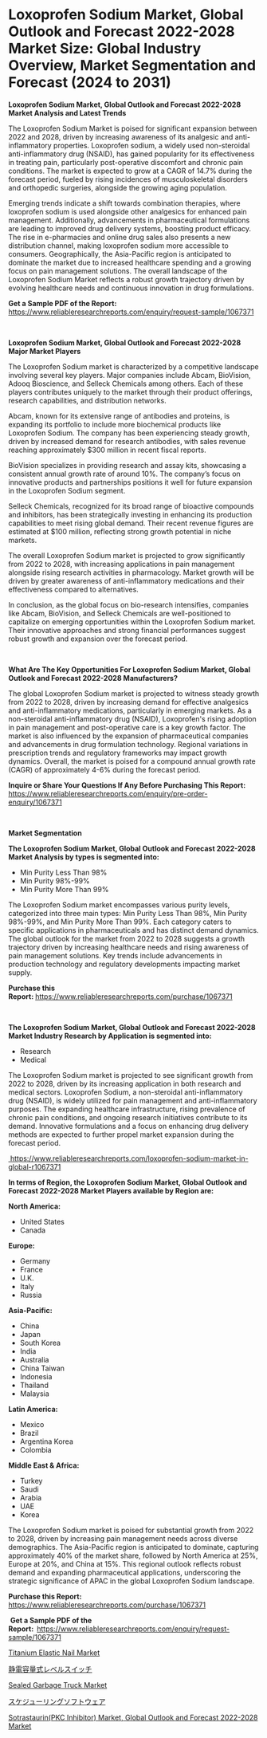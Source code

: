 <p><h1>Loxoprofen Sodium Market, Global Outlook and Forecast 2022-2028 Market Size: Global Industry Overview, Market Segmentation and Forecast (2024 to 2031)</h1></p><p><strong>Loxoprofen Sodium Market, Global Outlook and Forecast 2022-2028 Market Analysis and Latest Trends</strong></p>
<p><p>The Loxoprofen Sodium Market is poised for significant expansion between 2022 and 2028, driven by increasing awareness of its analgesic and anti-inflammatory properties. Loxoprofen sodium, a widely used non-steroidal anti-inflammatory drug (NSAID), has gained popularity for its effectiveness in treating pain, particularly post-operative discomfort and chronic pain conditions. The market is expected to grow at a CAGR of 14.7% during the forecast period, fueled by rising incidences of musculoskeletal disorders and orthopedic surgeries, alongside the growing aging population.</p><p>Emerging trends indicate a shift towards combination therapies, where loxoprofen sodium is used alongside other analgesics for enhanced pain management. Additionally, advancements in pharmaceutical formulations are leading to improved drug delivery systems, boosting product efficacy. The rise in e-pharmacies and online drug sales also presents a new distribution channel, making loxoprofen sodium more accessible to consumers. Geographically, the Asia-Pacific region is anticipated to dominate the market due to increased healthcare spending and a growing focus on pain management solutions. The overall landscape of the Loxoprofen Sodium Market reflects a robust growth trajectory driven by evolving healthcare needs and continuous innovation in drug formulations.</p></p>
<p><strong>Get a Sample PDF of the Report:&nbsp;</strong> <a href="https://www.reliableresearchreports.com/enquiry/request-sample/1067371">https://www.reliableresearchreports.com/enquiry/request-sample/1067371</a></p>
<p>&nbsp;</p>
<p><strong>Loxoprofen Sodium Market, Global Outlook and Forecast 2022-2028 Major Market Players</strong></p>
<p><p>The Loxoprofen Sodium market is characterized by a competitive landscape involving several key players. Major companies include Abcam, BioVision, Adooq Bioscience, and Selleck Chemicals among others. Each of these players contributes uniquely to the market through their product offerings, research capabilities, and distribution networks.</p><p>Abcam, known for its extensive range of antibodies and proteins, is expanding its portfolio to include more biochemical products like Loxoprofen Sodium. The company has been experiencing steady growth, driven by increased demand for research antibodies, with sales revenue reaching approximately $300 million in recent fiscal reports.</p><p>BioVision specializes in providing research and assay kits, showcasing a consistent annual growth rate of around 10%. The company’s focus on innovative products and partnerships positions it well for future expansion in the Loxoprofen Sodium segment.</p><p>Selleck Chemicals, recognized for its broad range of bioactive compounds and inhibitors, has been strategically investing in enhancing its production capabilities to meet rising global demand. Their recent revenue figures are estimated at $100 million, reflecting strong growth potential in niche markets.</p><p>The overall Loxoprofen Sodium market is projected to grow significantly from 2022 to 2028, with increasing applications in pain management alongside rising research activities in pharmacology. Market growth will be driven by greater awareness of anti-inflammatory medications and their effectiveness compared to alternatives.</p><p>In conclusion, as the global focus on bio-research intensifies, companies like Abcam, BioVision, and Selleck Chemicals are well-positioned to capitalize on emerging opportunities within the Loxoprofen Sodium market. Their innovative approaches and strong financial performances suggest robust growth and expansion over the forecast period.</p></p>
<p>&nbsp;</p>
<p><strong>What Are The Key Opportunities For Loxoprofen Sodium Market, Global Outlook and Forecast 2022-2028 Manufacturers?</strong></p>
<p><p>The global Loxoprofen Sodium market is projected to witness steady growth from 2022 to 2028, driven by increasing demand for effective analgesics and anti-inflammatory medications, particularly in emerging markets. As a non-steroidal anti-inflammatory drug (NSAID), Loxoprofen's rising adoption in pain management and post-operative care is a key growth factor. The market is also influenced by the expansion of pharmaceutical companies and advancements in drug formulation technology. Regional variations in prescription trends and regulatory frameworks may impact growth dynamics. Overall, the market is poised for a compound annual growth rate (CAGR) of approximately 4-6% during the forecast period.</p></p>
<p><strong>Inquire or Share Your Questions If Any Before Purchasing This Report:</strong> <a href="https://www.reliableresearchreports.com/enquiry/pre-order-enquiry/1067371">https://www.reliableresearchreports.com/enquiry/pre-order-enquiry/1067371</a></p>
<p>&nbsp;</p>
<p><strong>Market Segmentation</strong></p>
<p><strong>The Loxoprofen Sodium Market, Global Outlook and Forecast 2022-2028 Market Analysis by types is segmented into:</strong></p>
<p><ul><li>Min Purity Less Than 98%</li><li>Min Purity 98%-99%</li><li>Min Purity More Than 99%</li></ul></p>
<p><p>The Loxoprofen Sodium market encompasses various purity levels, categorized into three main types: Min Purity Less Than 98%, Min Purity 98%-99%, and Min Purity More Than 99%. Each category caters to specific applications in pharmaceuticals and has distinct demand dynamics. The global outlook for the market from 2022 to 2028 suggests a growth trajectory driven by increasing healthcare needs and rising awareness of pain management solutions. Key trends include advancements in production technology and regulatory developments impacting market supply.</p></p>
<p><strong>Purchase this Report:&nbsp;</strong><a href="https://www.reliableresearchreports.com/purchase/1067371">https://www.reliableresearchreports.com/purchase/1067371</a></p>
<p>&nbsp;</p>
<p><strong>The Loxoprofen Sodium Market, Global Outlook and Forecast 2022-2028 Market Industry Research by Application is segmented into:</strong></p>
<p><ul><li>Research</li><li>Medical</li></ul></p>
<p><p>The Loxoprofen Sodium market is projected to see significant growth from 2022 to 2028, driven by its increasing application in both research and medical sectors. Loxoprofen Sodium, a non-steroidal anti-inflammatory drug (NSAID), is widely utilized for pain management and anti-inflammatory purposes. The expanding healthcare infrastructure, rising prevalence of chronic pain conditions, and ongoing research initiatives contribute to its demand. Innovative formulations and a focus on enhancing drug delivery methods are expected to further propel market expansion during the forecast period.</p></p>
<p><a href="https://www.reliableresearchreports.com/loxoprofen-sodium-market-in-global-r1067371">&nbsp;https://www.reliableresearchreports.com/loxoprofen-sodium-market-in-global-r1067371</a></p>
<p><strong>In terms of Region, the Loxoprofen Sodium Market, Global Outlook and Forecast 2022-2028 Market Players available by Region are:</strong></p>
<p>
    <p> <strong> North America: </strong>
        <ul>
            <li>United States</li>
            <li>Canada</li>
        </ul>
        </p> 
    <p> <strong> Europe: </strong>
        <ul>
            <li>Germany</li>
            <li>France</li>
            <li>U.K.</li>
            <li>Italy</li>
            <li>Russia</li>
        </ul>
        </p> 
    <p> <strong> Asia-Pacific: </strong>
        <ul>
            <li>China</li>
            <li>Japan</li>
            <li>South Korea</li>
            <li>India</li>
            <li>Australia</li>
            <li>China Taiwan</li>
            <li>Indonesia</li>
            <li>Thailand</li>
            <li>Malaysia</li>
        </ul>
        </p> 
    <p> <strong> Latin America: </strong>
        <ul>
            <li>Mexico</li>
            <li>Brazil</li>
            <li>Argentina Korea</li>
            <li>Colombia</li>
        </ul>
        </p> 
    <p> <strong> Middle East & Africa: </strong>
        <ul>
            <li>Turkey</li>
            <li>Saudi</li>
            <li>Arabia</li>
            <li>UAE</li>
            <li>Korea</li>
        </ul>
    </p>
    </p>
<p><p>The Loxoprofen Sodium market is poised for substantial growth from 2022 to 2028, driven by increasing pain management needs across diverse demographics. The Asia-Pacific region is anticipated to dominate, capturing approximately 40% of the market share, followed by North America at 25%, Europe at 20%, and China at 15%. This regional outlook reflects robust demand and expanding pharmaceutical applications, underscoring the strategic significance of APAC in the global Loxoprofen Sodium landscape.</p></p>
<p><strong>Purchase this Report: </strong><a href="https://www.reliableresearchreports.com/purchase/1067371">https://www.reliableresearchreports.com/purchase/1067371</a></p>
<p>&nbsp;<strong>Get a Sample PDF of the Report:&nbsp;&nbsp;</strong><a href="https://www.reliableresearchreports.com/enquiry/request-sample/1067371">https://www.reliableresearchreports.com/enquiry/request-sample/1067371</a></p>
<p><strong></strong></p>
<p><p><a href="https://www.linkedin.com/pulse/global-titanium-elastic-nail-market-analysis-trends-forecasts-brobe?trackingId=dscLDfXYRyG4kEPbZ825yQ%3D%3D">Titanium Elastic Nail Market</a></p><p><a href="https://medium.com/@drfg4t/%E3%82%AD%E3%83%A3%E3%83%91%E3%82%B7%E3%83%86%E3%82%A3%E3%83%96%E3%83%AC%E3%83%99%E3%83%AB%E3%82%B9%E3%82%A4%E3%83%83%E3%83%81%E5%B8%82%E5%A0%B4%E8%AA%BF%E6%9F%BB%E5%A0%B1%E5%91%8A%E6%9B%B8-2031%E5%B9%B4%E3%81%BE%E3%81%A7%E3%81%AE%E3%82%AD%E3%83%A3%E3%83%91%E3%82%B7%E3%83%86%E3%82%A3%E3%83%96%E3%83%AC%E3%83%99%E3%83%AB%E3%82%B9%E3%82%A4%E3%83%83%E3%83%81%E5%B8%82%E5%A0%B4%E3%81%AE%E5%B8%82%E5%A0%B4%E8%A6%8F%E6%A8%A1%E3%81%A8%E5%8F%8E%E7%9B%8A%E5%88%86%E6%9E%90%E3%82%92%E6%8E%A2%E3%82%8B-145%E3%83%9A%E3%83%BC%E3%82%B8%E3%81%AE%E5%A0%B1%E5%91%8A%E6%9B%B8%E3%81%A7%E5%B9%B4%E5%B9%B3%E5%9D%87%E6%88%90%E9%95%B7%E7%8E%87-cagr-10-4-%E3%82%92%E3%82%AB%E3%83%90%E3%83%BC%E3%81%97%E3%81%A6%E3%81%84%E3%81%BE%E3%81%99-50dfde302c24">静電容量式レベルスイッチ</a></p><p><a href="https://issuu.com/reportprime-2/docs/sealed-garbage-truck-market-size-20_8562d51e6861d0">Sealed Garbage Truck Market</a></p><p><a href="https://medium.com/@drfg4t/%E3%82%B9%E3%82%B1%E3%82%B8%E3%83%A5%E3%83%BC%E3%83%AA%E3%83%B3%E3%82%B0%E3%82%BD%E3%83%95%E3%83%88%E3%82%A6%E3%82%A7%E3%82%A2%E5%B8%82%E5%A0%B4%E3%81%AE%E6%9C%AA%E6%9D%A5-%E3%82%B0%E3%83%AD%E3%83%BC%E3%83%90%E3%83%AB%E5%B8%82%E5%A0%B4%E4%BA%88%E6%B8%AC%E3%81%A8%E5%B8%82%E5%A0%B4%E5%8B%95%E5%90%91-2024%E5%B9%B4-2031%E5%B9%B4-35397791dabd">スケジューリングソフトウェア</a></p><p><a href="https://github.com/mharielmesa/Market-Research-Report-List-4/blob/main/sotrastaurinpkc-inhibitor-market-global-outlook-and-forecast-2022-2028-market.md">Sotrastaurin(PKC Inhibitor) Market, Global Outlook and Forecast 2022-2028 Market</a></p></p>